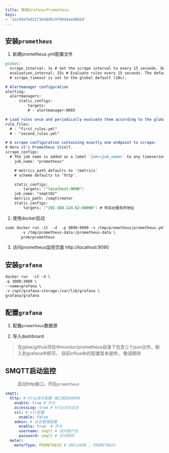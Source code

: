 ```yaml
---
title: 使用Grafana+Prometheus
keys:
- '2ec99afed21f1648d8c9f09d4ae48bbd'
---
```


##  安装`prometheus`

1.  新建prometheus.yml配置文件

```markdown
global:
  scrape_interval: 3s # Set the scrape interval to every 15 seconds. Default is every 1 minute.
  evaluation_interval: 15s # Evaluate rules every 15 seconds. The default is every 1 minute.
  # scrape_timeout is set to the global default (10s).

# Alertmanager configuration
alerting:
  alertmanagers:
    - static_configs:
        - targets:
          # - alertmanager:9093

# Load rules once and periodically evaluate them according to the global 'evaluation_interval'.
rule_files:
  # - "first_rules.yml"
  # - "second_rules.yml"

# A scrape configuration containing exactly one endpoint to scrape:
# Here it's Prometheus itself.
scrape_configs:
  # The job name is added as a label `job=<job_name>` to any timeseries scraped from this config.
  - job_name: "prometheus"

    # metrics_path defaults to '/metrics'
    # scheme defaults to 'http'.

    static_configs:
      - targets: ["localhost:9090"]
  - job_name: "smqtt02"
    metrics_path: /smqtt/meter
    static_configs:
      - targets: ["192.168.124.62:60000"] # 你后台服务的地址

```
2. 使用docker启动
```markdown
sudo docker run -it  -d  -p 9090:9090 -v /tmp/prometheus/prometheus.yml:/etc/prometheus/prometheus.yml \
       -v /tmp/prometheus-data:/prometheus-data \
       prom/prometheus
```
3. 访问prometheus监控页面
 http://localhost:9090

##  安装`grafana`

```markdown
docker run  -it -d \
-p 3000:3000 \
--name=grafana \
-v /opt/grafana-storage:/var/lib/grafana \
grafana/grafana
```
## 配置`grafana`

1.  配置`prometheus`数据源

2.  导入dashboard

> 在gitee/github项目中monitor/prometheus目录下包含三个json文件，倒入到grafana中即可，
> 目前influxdb的配置暂未提供， 敬请期待



## SMQTT启动监控

> 启动http接口，开启`prometheus`

```yaml
smqtt:
  http: # http相关配置 端口固定60000
    enable: true # 开关
    accessLog: true # http访问日志
    ssl: # ssl配置
      enable: false
    admin: # 后台管理配置
      enable: true  # 开关
      username: smqtt # 访问用户名
      password: smqtt # 访问密码
  meter:
    meterType: PROMETHEUS # INFLUXDB , PROMETHEUS
    
```










